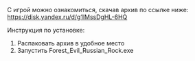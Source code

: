 С игрой можно ознакомиться, скачав архив по ссылке ниже:
https://disk.yandex.ru/d/g1lMssDgHL-6HQ

Инструкция по установке:
1. Распаковать архив в удобное место
2. Запустить Forest_Evil_Russian_Rock.exe
